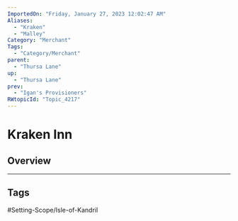 ```yaml
---
ImportedOn: "Friday, January 27, 2023 12:02:47 AM"
Aliases:
  - "Kraken"
  - "Malley"
Category: "Merchant"
Tags:
  - "Category/Merchant"
parent:
  - "Thursa Lane"
up:
  - "Thursa Lane"
prev:
  - "Igan's Provisioners"
RWtopicId: "Topic_4217"
---
```

# Kraken Inn
## Overview

---
## Tags
#Setting-Scope/Isle-of-Kandril

